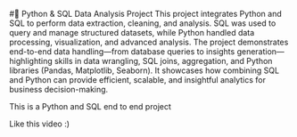 #🐍 Python & SQL Data Analysis Project
This project integrates Python and SQL to perform data extraction, cleaning, and analysis. SQL was used to query and manage structured datasets, while Python handled data processing, visualization, and advanced analysis. The project demonstrates end-to-end data handling—from database queries to insights generation—highlighting skills in data wrangling, SQL joins, aggregation, and Python libraries (Pandas, Matplotlib, Seaborn). It showcases how combining SQL and Python can provide efficient, scalable, and insightful analytics for business decision-making.


This is a Python and SQL end to end project

Like this video :)
